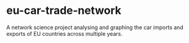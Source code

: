# eu-car-trade-network
A network science project analysing and graphing the car imports and exports of EU countries across multiple years.
